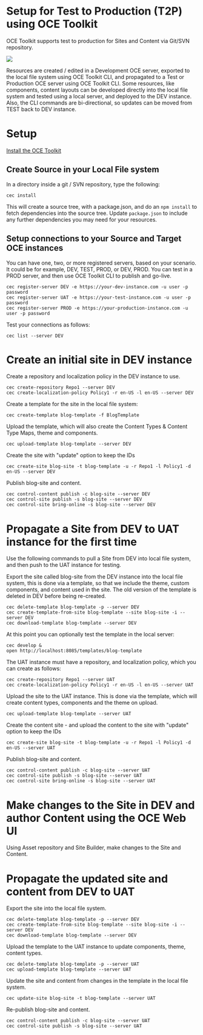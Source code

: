 # Setup for Test to Production (T2P) using OCE Toolkit
OCE Toolkit supports test to production for Sites and Content via Git/SVN repository.

![](https://github.com/oracle/content-and-experience-toolkit/blob/master/sites/doc/images/T2P-Graphic.jpg?raw=true)

Resources are created / edited in a Development OCE server, exported to the local file system using OCE Toolkit CLI, and propagated to a Test or Production OCE server using OCE Toolkit CLI.
Some resources, like components, content layouts can be developed directly into the local file system and tested using a local server, and deployed to the DEV instance.  Also, the CLI commands are bi-directional, so updates can be moved from TEST back to DEV instance. 

# Setup
[Install the OCE Toolkit](../README.MD)
## Create Source in your Local File system
In a directory inside a git / SVN repository, type the following:

```
cec install
```

This will create a source tree, with a package.json, and do an `npm install` to fetch dependencies into the source tree.  Update `package.json` to include any further dependencies you may need for your resources.

## Setup connections to your Source and Target OCE instances
You can have one, two, or more registered servers, based on your scenario.  It could be for example, DEV, TEST, PROD, or DEV, PROD.  You can test in a PROD server, and then use OCE Toolkit CLI to publish and go-live.

```
cec register-server DEV -e https://your-dev-instance.com -u user -p password
cec register-server UAT -e https://your-test-instance.com -u user -p password
cec register-server PROD -e https://your-production-instance.com -u user -p password
```

Test your connections as follows:

```
cec list --server DEV
```
# Create an initial site in DEV instance

Create a repository and localization policy in the DEV instance to use.

```
cec create-repository Repo1 --server DEV
cec create-localization-policy Policy1 -r en-US -l en-US --server DEV
```

Create a template for the site in the local file system:

```
cec create-template blog-template -f BlogTemplate
```

Upload the template, which will also create the Content Types & Content Type Maps, theme and components.

```
cec upload-template blog-template --server DEV
```

Create the site with "update" option to keep the IDs

```
cec create-site blog-site -t blog-template -u -r Repo1 -l Policy1 -d en-US --server DEV
```

Publish blog-site and content.

```
cec control-content publish -c blog-site --server DEV
cec control-site publish -s blog-site --server DEV
cec control-site bring-online -s blog-site --server DEV
```

# Propagate a Site from DEV to UAT instance for the first time
Use the following commands to pull a Site from DEV into local file system, and then push to the UAT instance for testing.

Export the site called blog-site from the DEV instance into the local file system, this is done via a template, so that we include the theme, custom components, and content used in the site.  The old version of the template is deleted in DEV before being re-created.

```
cec delete-template blog-template -p --server DEV
cec create-template-from-site blog-template --site blog-site -i --server DEV
cec download-template blog-template --server DEV
```

At this point you can optionally test the template in the local server:

```
cec develop &
open http://localhost:8085/templates/blog-template
```

The UAT instance must have a repository, and localization policy, which you can create as follows:

```
cec create-repository Repo1 --server UAT
cec create-localization-policy Policy1 -r en-US -l en-US --server UAT
```

Upload the site to the UAT instance.  This is done via the template, which will create content types, components and the theme on upload.

```
cec upload-template blog-template --server UAT
```

Create the content site - and upload the content to the site with "update" option to keep the IDs

```
cec create-site blog-site -t blog-template -u -r Repo1 -l Policy1 -d en-US --server UAT
```

Publish blog-site and content.

```
cec control-content publish -c blog-site --server UAT
cec control-site publish -s blog-site --server UAT
cec control-site bring-online -s blog-site --server UAT
```

# Make changes to the Site in DEV and author Content using the OCE Web UI
Using Asset repository and Site Builder, make changes to the Site and Content.

# Propagate the updated site and content from DEV to UAT 
Export the site into the local file system.

```
cec delete-template blog-template -p --server DEV
cec create-template-from-site blog-template --site blog-site -i --server DEV
cec download-template blog-template --server DEV
```

Upload the template to the UAT instance to update components, theme, content types.

```
cec delete-template blog-template -p --server UAT
cec upload-template blog-template --server UAT
```

Update the site and content from changes in the template in the local file system.

```
cec update-site blog-site -t blog-template --server UAT
```

Re-publish blog-site and content.

```
cec control-content publish -c blog-site --server UAT
cec control-site publish -s blog-site --server UAT
```




